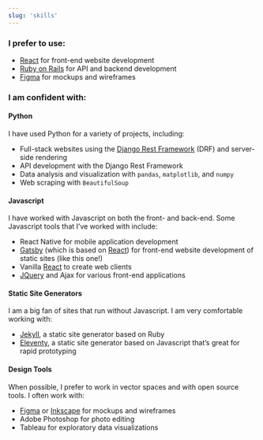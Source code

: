 ```yaml
---
slug: 'skills'
---
```


### I prefer to use:

- [React](https://reactjs.org/) for front-end website development
- [Ruby on Rails](https://rubyonrails.org/) for API and backend development
- [Figma](https://www.figma.com/) for mockups and wireframes

### I am confident with:

#### Python

I have used Python for a variety of projects, including:

- Full-stack websites using the [Django Rest Framework](https://www.django-rest-framework.org/)
  (DRF) and server-side rendering
- API development with the Django Rest Framework
- Data analysis and visualization with `pandas`, `matplotlib`, and `numpy`
- Web scraping with `BeautifulSoup`

#### Javascript

I have worked with Javascript on both the front- and back-end. Some Javascript tools that I’ve worked with include:

- React Native for mobile application development
- [Gatsby](https://gatsbyjs.org) (which is based on [React](https://reactjs.org/)) for
front-end website development of static sites (like this one!)
- Vanilla [React](https://reactjs.org/) to create web clients
- [JQuery](https://jquery.com/) and Ajax for various front-end applications

#### Static Site Generators

I am a big fan of sites that run without Javascript. I am very comfortable working with:

- [Jekyll](https://jekyllrb.com/), a static site generator based on Ruby
- [Eleventy](https://www.11ty.dev/), a static site generator based on Javascript that’s great for rapid prototyping

#### Design Tools

When possible, I prefer to work in vector spaces and with open source tools. I often work with:

- [Figma](https://www.figma.com/) or [Inkscape](https://inkscape.org/) for mockups and wireframes
- Adobe Photoshop for photo editing
- Tableau for exploratory data visualizations
